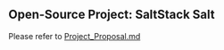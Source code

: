 ## Open-Source Project: SaltStack Salt

Please refer to [Project_Proposal.md](https://github.com/smfarjad/CYBR8420_Team3/blob/main/Project_Proposal.md) 
